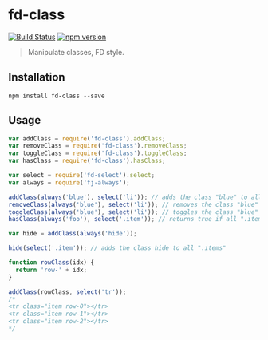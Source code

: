 # fd-class

[![Build Status](https://travis-ci.org/fp-dom/fd-class.svg)](https://travis-ci.org/fp-dom/fd-class) [![npm version](https://badge.fury.io/js/fd-class.svg)](http://badge.fury.io/js/fd-class)
> Manipulate classes, FD style.

## Installation

`npm install fd-class --save`

## Usage

```js
var addClass = require('fd-class').addClass;
var removeClass = require('fd-class').removeClass;
var toggleClass = require('fd-class').toggleClass;
var hasClass = require('fd-class').hasClass;

var select = require('fd-select').select;
var always = require('fj-always');

addClass(always('blue'), select('li')); // adds the class "blue" to all the li
removeClass(always('blue'), select('li')); // removes the class "blue" to all the li
toggleClass(always('blue'), select('li')); // toggles the class "blue" to all the li
hasClass(always('foo'), select('.item')); // returns true if all ".item" contain the class "foo"

var hide = addClass(always('hide'));

hide(select('.item')); // adds the class hide to all ".items"

function rowClass(idx) {
  return 'row-' + idx;
}

addClass(rowClass, select('tr'));
/*
<tr class="item row-0"></tr>
<tr class="item row-1"></tr>
<tr class="item row-2"></tr>
*/
```
